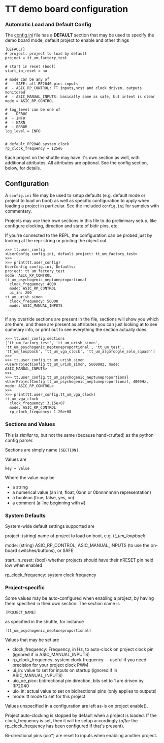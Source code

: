 # TT demo board configuration



### Automatic Load and Default Config

The [config.ini](src/config.ini) file has a **DEFAULT** section that may be used to specify the demo board mode, default project to enable and other things

```
[DEFAULT]
# project: project to load by default
project = tt_um_factory_test

# start in reset (bool)
start_in_reset = no

# mode can be any of
#  - SAFE: all RP2040 pins inputs
#  - ASIC_RP_CONTROL: TT inputs,nrst and clock driven, outputs monitored
#  - ASIC_MANUAL_INPUTS: basically same as safe, but intent is clear
mode = ASIC_RP_CONTROL

# log_level can be one of
#  - DEBUG
#  - INFO
#  - WARN
#  - ERROR
log_level = INFO


# default RP2040 system clock
rp_clock_frequency = 125e6

```

Each project on the shuttle may have it's own section as well, with additional attributes.  All attributes are optional.
See the config section, below, for details.

## Configuration

A `config.ini` file may be used to setup defaults (e.g. default mode or project to load on boot) as well as specific configuration to apply when loading a project in particular.  See the included `config.ini` for samples with commentary.

Projects may use their own sections in this file to do preliminary setup, like configure clocking, direction and state of bidir pins, etc.

If you're connected to the REPL, the configuration can be probed just by looking at the repr string or printing the object out


```
>>> tt.user_config
<UserConfig config.ini, default project: tt_um_factory_test>
>>> 
>>> print(tt.user_config)
UserConfig config.ini, Defaults:
project: tt_um_factory_test
mode: ASIC_RP_CONTROL
tt_um_psychogenic_neptuneproportional
  clock_frequency: 4000
  mode: ASIC_RP_CONTROL
  ui_in: 200
tt_um_urish_simon
  clock_frequency: 50000
  mode: ASIC_MANUAL_INPUTS
...

```


If any override sections are present in the file, sections will show you which are there, and these are present as 
attributes you can just looking at to see summary info, or print out to see everything the section actually does. 

```
>>> tt.user_config.sections
['tt_um_factory_test', 'tt_um_urish_simon', 'tt_um_psychogenic_neptuneproportional', 'tt_um_test', 'tt_um_loopback', 'tt_um_vga_clock', 'tt_um_algofoogle_solo_squash']
>>> 
>>> tt.user_config.tt_um_urish_simon
<UserProjectConfig tt_um_urish_simon, 50000Hz, mode: ASIC_MANUAL_INPUTS>
>>>
>>> tt.user_config.tt_um_psychogenic_neptuneproportional
<UserProjectConfig tt_um_psychogenic_neptuneproportional, 4000Hz, mode: ASIC_RP_CONTROL>
>>>
>>> print(tt.user_config.tt_um_vga_clock)
tt_um_vga_clock
  clock_frequency: 3.15e+07
  mode: ASIC_RP_CONTROL
  rp_clock_frequency: 1.26e+08

```


### Sections and Values

This is *similar* to, but not the same (because hand-crufted) as the python config parser.

Sections are simply name `[SECTION]`.

Values are 

```
key = value
```

Where the value may be

   * a string
   * a numerical value (an int, float, 0xnn or 0bnnnnnnnn representation)
   * a boolean (true, false, yes, no)
   * a comment (a line beginning with #)


### System Defaults

System-wide default settings supported are

project: (string) name of project to load on boot, e.g. *tt_um_loopback*

mode: (string) ASIC_RP_CONTROL, ASIC_MANUAL_INPUTS (to use the on-board switches/buttons), or SAFE 

start_in_reset: (bool) whether projects should have their nRESET pin held low when enabled

rp_clock_frequency: system clock frequency


### Project-specific

Some values may be auto-configured when enabling a project, by having them specified in their own section.
The section name is 

```
[PROJECT_NAME]
```

as specified in the shuttle, for instance

```
[tt_um_psychogenic_neptuneproportional]

```

Values that may be set are
 * clock_frequency: Frequency, in Hz, to auto-clock on project clock pin (ignored if in ASIC_MANUAL_INPUTS)
 * rp_clock_frequency: system clock frequency -- useful if you need precision for your project clock PWM
 * ui_in: value to set for inputs on startup (ignored if in ASIC_MANUAL_INPUTS)
 * uio_oe_pico: bidirectional pin direction, bits set to 1 are driven by RP2040
 * uio_in: actual value to set on bidirectional pins (only applies to outputs)
 * mode: tt mode to set for this project


Values unspecified in a configuration are left as-is on project enable().

Project auto-clocking is stopped by default when a project is loaded.  If the clock_frequency is set, then 
it will be setup accordingly (*after* the rp_clock_frequency has been configured if that's present).

Bi-directional pins (uio*) are reset to inputs when enabling another project.



